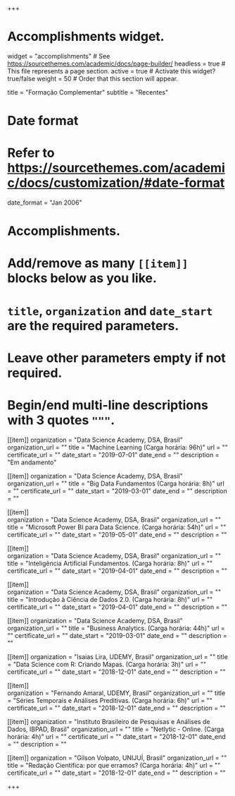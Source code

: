 +++
# Accomplishments widget.
widget = "accomplishments"  # See https://sourcethemes.com/academic/docs/page-builder/
headless = true  # This file represents a page section.
active = true  # Activate this widget? true/false
weight = 50  # Order that this section will appear.

title = "Formação Complementar"
subtitle = "Recentes"

# Date format
#   Refer to https://sourcethemes.com/academic/docs/customization/#date-format
date_format = "Jan 2006"

# Accomplishments.
#   Add/remove as many `[[item]]` blocks below as you like.
#   `title`, `organization` and `date_start` are the required parameters.
#   Leave other parameters empty if not required.
#   Begin/end multi-line descriptions with 3 quotes `"""`.

[[item]]
  organization = "Data Science Academy, DSA, Brasil"
  organization_url = ""
  title = "Machine Learning (Carga horária: 96h)"
  url = ""
  certificate_url = ""
  date_start = "2019-07-01"
  date_end = ""
  description = "Em andamento"

[[item]]
  organization = "Data Science Academy, DSA, Brasil"
  organization_url = ""
  title = "Big Data Fundamentos (Carga horária: 8h)"
  url = ""
  certificate_url = ""
  date_start = "2019-03-01"
  date_end = ""
  description = ""

  
[[item]]  
  organization = "Data Science Academy, DSA, Brasil"
  organization_url = ""
  title = "Microsoft Power BI para Data Science. (Carga horária: 54h)"
  url = ""
  certificate_url = ""
  date_start = "2019-05-01"
  date_end = ""
  description = ""

  
[[item]]  
  organization = "Data Science Academy, DSA, Brasil"
  organization_url = ""
  title = "Inteligência Artificial Fundamentos. (Carga horária: 8h)"
  url = ""
  certificate_url = ""
  date_start = "2019-04-01"
  date_end = ""
  description = ""

  
[[item]]  
  organization = "Data Science Academy, DSA, Brasil"
  organization_url = ""
  title = "Introdução à Ciência de Dados 2.0. (Carga horária: 8h)"
  url = ""
  certificate_url = ""
  date_start = "2019-04-01"
  date_end = ""
  description = ""

  
[[item]]
  organization = "Data Science Academy, DSA, Brasil"
  organization_url = ""
  title = "Business Analytics. (Carga horária: 44h)"
  url = ""
  certificate_url = ""
  date_start = "2019-03-01"
  date_end = ""
  description = ""

  
[[item]]
  organization = "Isaias Lira, UDEMY, Brasil"
  organization_url = ""
  title = "Data Science com R: Criando Mapas. (Carga horária: 3h)"
  url = ""
  certificate_url = ""
  date_start = "2018-12-01"
  date_end = ""
  description = ""

[[item]]  
  organization = "Fernando Amaral, UDEMY, Brasil"
  organization_url = ""
  title = "Séries Temporais e Análises Preditivas. (Carga horária: 6h)"
  url = ""
  certificate_url = ""
  date_start = "2018-12-01"
  date_end = ""
  description = ""

[[item]]
  organization = "Instituto Brasileiro de Pesquisas e Análises de Dados, IBPAD, Brasil"
  organization_url = ""
  title = "Netlytic - Online. (Carga horária: 4h)"
  url = ""
  certificate_url = ""
  date_start = "2018-12-01"
  date_end = ""
  description = ""

[[item]]
  organization = "Gilson Volpato, UNIJUÍ, Brasil"
  organization_url = ""
  title = "Redação Científica: por que erramos? (Carga horária: 4h)"
  url = ""
  certificate_url = ""
  date_start = "2018-12-01"
  date_end = ""
  description = ""

+++


